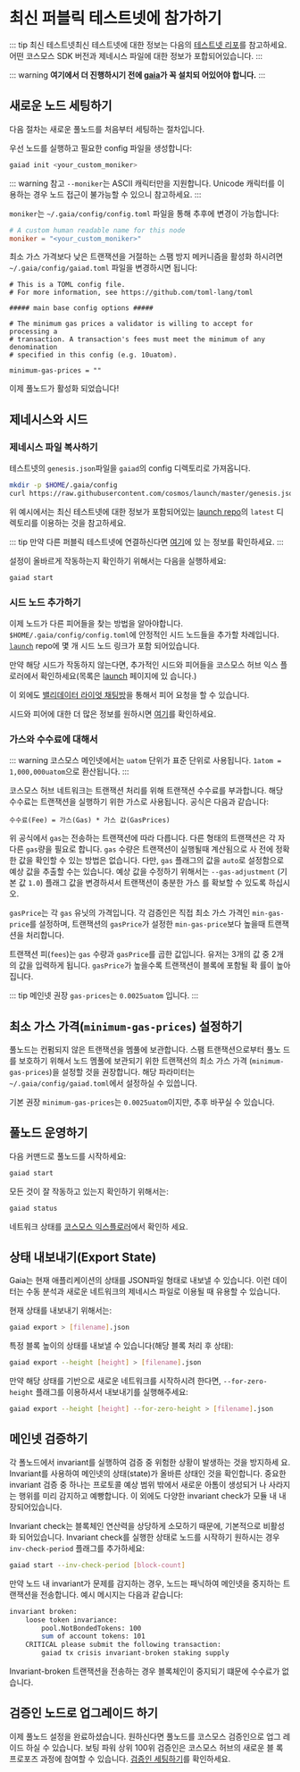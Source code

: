 <!-- markdown-link-check-disable -->

# 최신 퍼블릭 테스트넷에 참가하기

::: tip 최신 테스트넷최신 테스트넷에 대한 정보는 다음의
[테스트넷 리포](https://github.com/cosmos/testnets)를 참고하세요. 어떤 코스모스
SDK 버전과 제네시스 파일에 대한 정보가 포합되어있습니다. :::

::: warning **여기에서 더 진행하시기 전에 [gaia](./installation.md)가 꼭 설치되
어있어야 합니다.** :::

## 새로운 노드 세팅하기

다음 절차는 새로운 풀노드를 처음부터 세팅하는 절차입니다.

우선 노드를 실행하고 필요한 config 파일을 생성합니다:

```bash
gaiad init <your_custom_moniker>
```

::: warning 참고 `--moniker`는 ASCII 캐릭터만을 지원합니다. Unicode 캐릭터를 이
용하는 경우 노드 접근이 불가능할 수 있으니 참고하세요. :::

`moniker`는 `~/.gaia/config/config.toml` 파일을 통해 추후에 변경이 가능합니다:

```toml
# A custom human readable name for this node
moniker = "<your_custom_moniker>"
```

최소 가스 가격보다 낮은 트랜잭션을 거절하는 스팸 방지 메커니즘을 활성화 하시려면
`~/.gaia/config/gaiad.toml` 파일을 변경하시면 됩니다:

    # This is a TOML config file.
    # For more information, see https://github.com/toml-lang/toml

    ##### main base config options #####

    # The minimum gas prices a validator is willing to accept for processing a
    # transaction. A transaction's fees must meet the minimum of any denomination
    # specified in this config (e.g. 10uatom).

    minimum-gas-prices = ""

이제 풀노드가 활성화 되었습니다!

## 제네시스와 시드

### 제네시스 파일 복사하기

테스트넷의 `genesis.json`파일을 `gaiad`의 config 디렉토리로 가져옵니다.

```bash
mkdir -p $HOME/.gaia/config
curl https://raw.githubusercontent.com/cosmos/launch/master/genesis.json > $HOME/.gaia/config/genesis.json
```

위 예시에서는 최신 테스트넷에 대한 정보가 포함되어있는
[launch repo](https://github.com/cosmos/launch)의 `latest` 디렉토리를 이용하는
것을 참고하세요.

::: tip 만약 다른 퍼블릭 테스트넷에 연결하신다면 [여기](./join-testnet.md)에 있
는 정보를 확인하세요. :::

설정이 올바르게 작동하는지 확인하기 위해서는 다음을 실행하세요:

```bash
gaiad start
```

### 시드 노드 추가하기

이제 노드가 다른 피어들을 찾는 방법을 알아야합니다.
`$HOME/.gaia/config/config.toml`에 안정적인 시드 노드들을 추가할 차례입니다.
[`launch`](https://github.com/cosmos/launch) repo에 몇 개 시드 노드 링크가 포함
되어있습니다.

만약 해당 시드가 작동하지 않는다면, 추가적인 시드와 피어들을 코스모스 허브 익스
플로러에서 확인하세요(목록은 [launch](https://cosmos.network/launch) 페이지에 있
습니다.)

이 외에도
[밸리데이터 라이엇 채팅방](https://riot.im/app/#/room/#cosmos-validators:matrix.org)을
통해서 피어 요청을 할 수 있습니다.

시드와 피어에 대한 더 많은 정보를 원하시면
[여기](https://github.com/tendermint/tendermint/blob/develop/docs/tendermint-core/using-tendermint.md#peers)를
확인하세요.

### 가스와 수수료에 대해서

::: warning 코스모스 메인넷에서는 `uatom` 단위가 표준 단위로 사용됩니다.
`1atom = 1,000,000uatom`으로 환산됩니다. :::

코스모스 허브 네트워크는 트랜잭션 처리를 위해 트랜잭션 수수료를 부과합니다. 해당
수수료는 트랜잭션을 실행하기 위한 가스로 사용됩니다. 공식은 다음과 같습니다:

    수수료(Fee) = 가스(Gas) * 가스 값(GasPrices)

위 공식에서 `gas`는 전송하는 트랜잭션에 따라 다릅니다. 다른 형태의 트랜잭션은 각
자 다른 `gas`량을 필요로 합니다. `gas` 수량은 트랜잭션이 실행될때 계산됨으로 사
전에 정확한 값을 확인할 수 있는 방법은 없습니다. 다만, `gas` 플래그의 값을
`auto`로 설정함으로 예상 값을 추출할 수는 있습니다. 예상 값을 수정하기 위해서는
`--gas-adjustment` (기본 값 `1.0`) 플래그 값을 변경하셔서 트랜잭션이 충분한 가스
를 확보할 수 있도록 하십시오.

`gasPrice`는 각 `gas` 유닛의 가격입니다. 각 검증인은 직접 최소 가스 가격인
`min-gas-price`를 설정하며, 트랜잭션의 `gasPrice`가 설정한 `min-gas-price`보다
높을때 트랜잭션을 처리합니다.

트랜잭션 피(`fees`)는 `gas` 수량과 `gasPrice`를 곱한 값입니다. 유저는 3개의 값
중 2개의 값을 입력하게 됩니다. `gasPrice`가 높을수록 트랜잭션이 블록에 포함될 확
률이 높아집니다.

::: tip 메인넷 권장 `gas-prices`는 `0.0025uatom` 입니다. :::

## 최소 가스 가격(`minimum-gas-prices`) 설정하기

풀노드는 컨펌되지 않은 트랜잭션을 멤풀에 보관합니다. 스팸 트랜잭션으로부터 풀노
드를 보호하기 위해서 노드 멤풀에 보관되기 위한 트랜잭션의 최소 가스 가격
(`minimum-gas-prices`)을 설정할 것을 권장합니다. 해당 파라미터는
`~/.gaia/config/gaiad.toml`에서 설정하실 수 있씁니다.

기본 권장 `minimum-gas-prices`는 `0.0025uatom`이지만, 추후 바꾸실 수 있습니다.

## 풀노드 운영하기

다음 커맨드로 풀노드를 시작하세요:

```bash
gaiad start
```

모든 것이 잘 작동하고 있는지 확인하기 위해서는:

```bash
gaiad status
```

네트워크 상태를 [코스모스 익스플로러](https://cosmos.network/launch)에서 확인하
세요.

## 상태 내보내기(Export State)

Gaia는 현재 애플리케이션의 상태를 JSON파일 형태로 내보낼 수 있습니다. 이런 데이
터는 수동 분석과 새로운 네트워크의 제네시스 파일로 이용될 때 유용할 수 있습니다.

현재 상태를 내보내기 위해서는:

```bash
gaiad export > [filename].json
```

특정 블록 높이의 상태를 내보낼 수 있습니다(해당 블록 처리 후 상태):

```bash
gaiad export --height [height] > [filename].json
```

만약 해당 상태를 기반으로 새로운 네트워크를 시작하시려 한다면,
`--for-zero-height` 플래그를 이용하셔서 내보내기를 실행해주세요:

```bash
gaiad export --height [height] --for-zero-height > [filename].json
```

## 메인넷 검증하기

각 폴노드에서 invariant를 실행하여 검증 중 위험한 상황이 발생하는 것을 방지하세
요. Invariant를 사용하여 메인넷의 상태(state)가 올바른 상태인 것을 확인합니다.
중요한 invariant 검증 중 하나는 프로토콜 예상 범위 밖에서 새로운 아톰이 생성되거
나 사라지는 행위를 미리 감지하고 예빵합니다. 이 외에도 다양한 invariant check가
모듈 내 내장되어있습니다.

Invariant check는 블록체인 연산력을 상당하게 소모하기 때문에, 기본적으로 비활성
화 되어있습니다. Invariant check를 실행한 상태로 노드를 시작하기 원하시는 경우
`inv-check-period` 플래그를 추가하세요:

```bash
gaiad start --inv-check-period [block-count]
```

만약 노드 내 invariant가 문제를 감지하는 경우, 노드는 패닉하여 메인넷을 중지하는
트랜잭션을 전송합니다. 예시 메시지는 다음과 같습니다:

```bash
invariant broken:
    loose token invariance:
        pool.NotBondedTokens: 100
        sum of account tokens: 101
    CRITICAL please submit the following transaction:
        gaiad tx crisis invariant-broken staking supply

```

Invariant-broken 트랜잭션을 전송하는 경우 블록체인이 중지되기 떄문에 수수료가 없
습니다.

## 검증인 노드로 업그레이드 하기

이제 풀노드 설정을 완료하셨습니다. 원하신다면 풀노드를 코스모스 검증인으로 업그
레이드 하실 수 있습니다. 보팅 파워 상위 100위 검증인은 코스모스 허브의 새로운 블
록 프로포즈 과정에 참여할 수 있습니다.
[검증인 세팅하기](./validators/validator-setup.md)를 확인하세요.

<!-- markdown-link-check-enable -->

